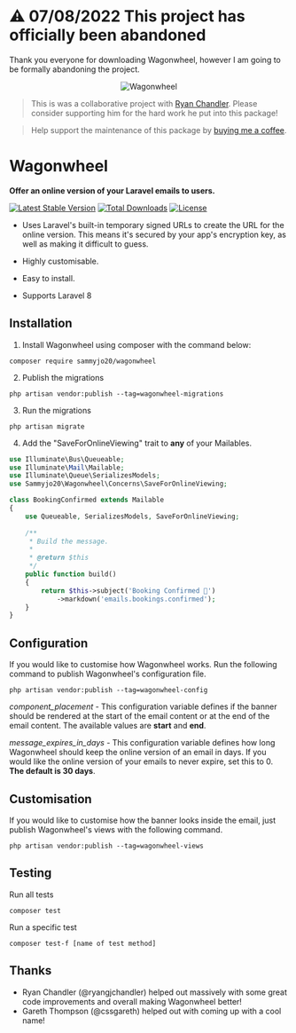 # ⚠️ 07/08/2022 This project has officially been abandoned
Thank you everyone for downloading Wagonwheel, however I am going to be formally abandoning the project.

<p align="center">
    <img src="https://samcarre.dev/images/ww-example.png" alt="Wagonwheel" >
</p>

> This is was a collaborative project with [Ryan Chandler](https://github.com/ryangjchandler). Please consider supporting him for the hard work he put into this package!

> Help support the maintenance of this package by [buying me a coffee](https://ko-fi.com/sammyjo20).

# Wagonwheel

**Offer an online version of your Laravel emails to users.**

[![Latest Stable Version](https://poser.pugx.org/sammyjo20/wagonwheel/v)](//packagist.org/packages/sammyjo20/wagonwheel) [![Total Downloads](https://poser.pugx.org/sammyjo20/wagonwheel/downloads)](//packagist.org/packages/sammyjo20/wagonwheel) [![License](https://poser.pugx.org/sammyjo20/wagonwheel/license)](//packagist.org/packages/sammyjo20/wagonwheel)

- Uses Laravel's built-in temporary signed URLs to create the URL for the online version. This means it's secured by your app's encryption key, as well as making it difficult to guess.

- Highly customisable.

- Easy to install.

- Supports Laravel 8

## Installation
1. Install Wagonwheel using composer with the command below:

```shell
composer require sammyjo20/wagonwheel
```



2. Publish the migrations
```shell
php artisan vendor:publish --tag=wagonwheel-migrations
```



3. Run the migrations
```shell
php artisan migrate
```



4. Add the "SaveForOnlineViewing" trait to **any** of your Mailables.

```php
use Illuminate\Bus\Queueable;
use Illuminate\Mail\Mailable;
use Illuminate\Queue\SerializesModels;
use Sammyjo20\Wagonwheel\Concerns\SaveForOnlineViewing;

class BookingConfirmed extends Mailable
{
    use Queueable, SerializesModels, SaveForOnlineViewing;
    
    /**
     * Build the message.
     *
     * @return $this
     */
    public function build()
    {
        return $this->subject('Booking Confirmed 🎉')
            ->markdown('emails.bookings.confirmed');
    }
}
```

## Configuration

If you would like to customise how Wagonwheel works. Run the following command to publish Wagonwheel's configuration file. 

```shell
php artisan vendor:publish --tag=wagonwheel-config
```

*component_placement* - This configuration variable defines if the banner should be rendered at the start of the email content or at the end of the email content. The available values are **start** and **end**.

*message_expires_in_days* - This configuration variable defines how long Wagonwheel should keep the online version of an email in days. If you would like the online version of your emails to never expire, set this to 0. **The default is 30 days**.

## Customisation

If you would like to customise how the banner looks inside the email, just publish Wagonwheel's views with the following command.
```shell
php artisan vendor:publish --tag=wagonwheel-views
```

## Testing
Run all tests

```
composer test
```

Run a specific test

```
composer test-f [name of test method]
```

## Thanks
- Ryan Chandler (@ryangjchandler) helped out massively with some great code improvements and overall making Wagonwheel better!
- Gareth Thompson (@cssgareth) helped out with coming up with a cool name!
